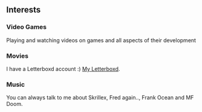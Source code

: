 ## Interests

### Video Games

Playing and watching videos on games and all aspects of their development

### Movies

I have a Letterboxd account :) [My Letterboxd](https://letterboxd.com/solidsaanp/).

### Music

You can always talk to me about Skrillex, Fred again.., Frank Ocean and MF Doom.